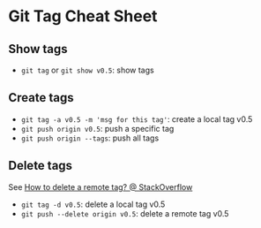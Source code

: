 # Git Tag Cheat Sheet

## Show tags
- `git tag` or `git show v0.5`: show tags

## Create tags
- `git tag -a v0.5 -m 'msg for this tag'`: create a local tag v0.5
- `git push origin v0.5`: push a specific tag 
- `git push origin --tags`: push all tags

## Delete tags 

See [How to delete a remote tag? @ StackOverflow](http://stackoverflow.com/a/5480292/1833118)

- `git tag -d v0.5`: delete a local tag v0.5
- `git push --delete origin v0.5`: delete a remote tag v0.5
